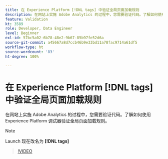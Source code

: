 ```yaml
---
title: 在 Experience Platform [!DNL tags] 中验证全局页面加载规则
description: 在网站上实施 Adobe Analytics 的过程中，您需要验证代码。了解如何使用 Experience Platform 调试器验证全局页面加载规则。
feature: Validation
kt: 3589
role: Developer, Data Engineer
level: Beginner
exl-id: 57bc5a02-6b78-48e2-9b67-85b97fe52d6a
source-git-commit: a45667a8d7ccb46b9e33bd11a78fac9714a61df5
workflow-type: ht
source-wordcount: '83'
ht-degree: 100%

---
```


# 在 Experience Platform [!DNL tags] 中验证全局页面加载规则

在网站上实施 Adobe Analytics 的过程中，您需要验证代码。了解如何使用 Experience Platform 调试器验证全局页面加载规则。

>[!NOTE]
>
> Launch 现在改名为 **[!DNL tags]**

>[!VIDEO](https://video.tv.adobe.com/v/28776/?quality=12&learn=on)
